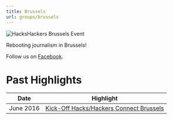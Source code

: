 ```yaml
---
title: Brussels
url: groups/brussels
---
```


![HacksHackers Brussels Event](/content-images/group-images/brussels_connect_2017.jpeg)

Rebooting journalism in Brussels!

Follow us on [Facebook](https://www.facebook.com/hhbru/).

# Past Highlights

| **Date**  | **Highlight** |  
|-----------|---------------|  
| June 2016 | [Kick-Off Hacks/Hackers Connect Brussels](https://www.facebook.com/hhbru/videos/vb.157790107595663/1126501177391213/?type=2&theater) |
